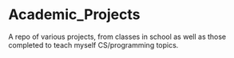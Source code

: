 # Academic_Projects

A repo of various projects, from classes in school as well as those completed to teach myself CS/programming topics.
